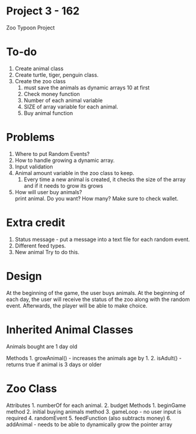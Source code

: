 # Project 3 - 162
Zoo Typoon Project

# To-do
1. Create animal class 
2. Create turtle, tiger, penguin class.
3. Create the zoo class
    1. must save the animals as dynamic arrays 
        10 at first
    2. Check money function
    3. Number of each animal variable
    4. SIZE of array variable for each animal. 
    5. Buy animal function
    
    


# Problems
1. Where to put Random Events?
2. How to handle growing a dynamic array. 
3. Input validation
4. Animal amount variable in the zoo class to keep. 
    1. Every time a new animal is created, it checks the size of the array and if it needs to grow its grows
5. How will user buy animals?   
    print animal. Do you want? How many?
    Make sure to check wallet. 

# Extra credit
1. Status message - put a message into a text file for each random event.
2. Different feed types.
3. New animal  Try to do this.

# Design

At the beginning of the game, the user buys animals.
At the beginning of each day, the user will receive the status of the zoo along with the random event.
Afterwards, the player will be able to make choice. 

# Inherited Animal Classes
Animals bought are 1 day old

Methods
	1. growAnimal() - increases the animals age by 1. 
	2. isAdult() - returns true if animal is 3 days or older

# Zoo Class
Attributes
	1. numberOf for each animal.
	2. budget
Methods
	1. beginGame method
	2. initial buying animals method
	3. gameLoop - no user input is required 
	4. randomEvent
	5. feedFunction (also subtracts money)
	6. addAnimal - needs to be able to dynamically grow the pointer array
